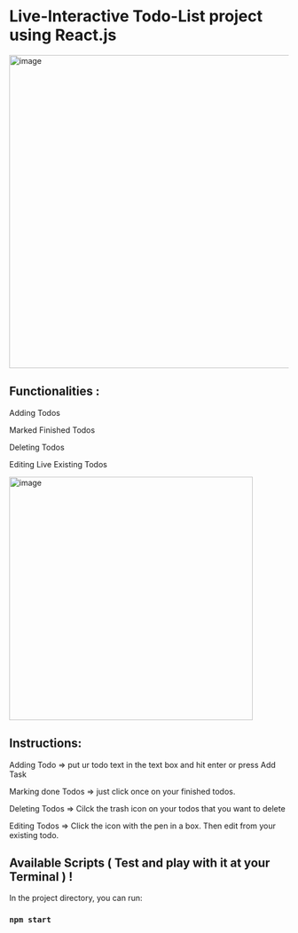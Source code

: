 # Live-Interactive Todo-List project using React.js


<img width="565" alt="image" src="https://github.com/user-attachments/assets/aa94af7b-d216-4111-a5c0-a16d72192d92">



Functionalities :
---------------

Adding Todos

Marked Finished Todos

Deleting Todos

Editing Live Existing Todos



<img width="439" alt="image" src="https://github.com/user-attachments/assets/3f55ed4e-f497-400a-a884-f2a3c4931485">



Instructions:
------
Adding Todo  => 
put ur todo text in the text box and hit enter or press Add Task

Marking done Todos => 
just click once on your finished todos.

Deleting Todos => 
Cilck the trash icon on your todos that you want to delete

Editing Todos => 
Click the icon with the pen in a box. Then edit from your existing todo.






Available Scripts ( Test and play with it at your Terminal ) !
------------
In the project directory, you can run:
### `npm start`

